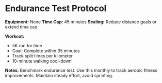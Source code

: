 # Endurance Test Protocol

**Equipment:** None
**Time Cap:** 45 minutes
**Scaling:** Reduce distance goals or extend time cap

**Workout:**
- 5K run for time
- Goal: Complete within 35 minutes
- Track split times per kilometer
- 10-minute walking cool-down

**Notes:**
Benchmark endurance test. Use this monthly to track aerobic fitness improvements. Maintain steady effort, avoid sprinting.